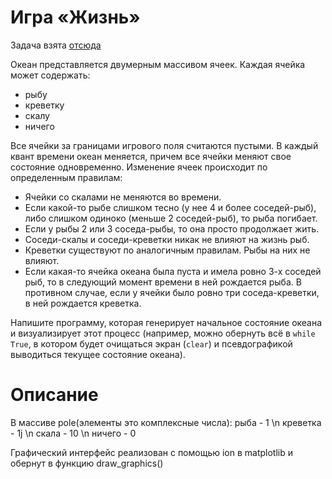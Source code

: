 # Игра «Жизнь»

Задача взята [отсюда](https://gist.github.com/sslotin/fd88188025dfdca7ad8fb16157bde2ca)

Океан представляется двумерным массивом ячеек. Каждая ячейка может содержать:
* рыбу
* креветку
* скалу
* ничего

Все ячейки за границами игрового поля считаются пустыми. В каждый квант времени океан меняется, причем все ячейки меняют свое состояние одновременно.
Изменение ячеек происходит по определенным правилам:
* Ячейки со скалами не меняются во времени. 
* Если какой-то рыбе слишком тесно (у нее 4 и более соседей-рыб), либо слишком одиноко (меньше 2 соседей-рыб), то рыба погибает. 
* Если у рыбы 2 или 3 соседа-рыбы, то она просто продолжает жить. 
* Соседи-скалы и соседи-креветки никак не влияют на жизнь рыб. 
* Креветки существуют по аналогичным правилам. Рыбы на них не влияют.
* Если какая-то ячейка океана была пуста и имела ровно 3-х соседей рыб, то в следующий момент времени в ней рождается рыба. В противном случае, если у ячейки было ровно три соседа-креветки, в ней рождается креветка.

Напишите программу, которая генерирует начальное состояние океана и визуализирует этот процесс (например, можно обернуть всё в `while True`, в котором будет очищаться экран (`clear`) и псевдографикой выводиться текущее состояние океана).

# Описание

В массиве pole(элементы это комплексные числа):
рыба - 1 \n
креветка - 1j \n
скала - 10 \n
ничего - 0

Графический интерфейс реализован с помощью ion в matplotlib и обернут в функцию draw_graphics()
